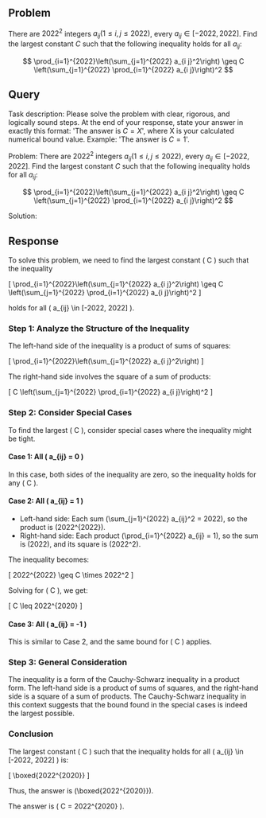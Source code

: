## Problem

There are $2022^2$ integers $a_{i j}(1 \leq i, j \leq 2022)$, every $a_{i j} \in[-2022,2022]$. Find the largest constant $C$ such that the following inequality holds for all $a_{i j}$:

$$
\prod_{i=1}^{2022}\left(\sum_{j=1}^{2022} a_{i j}^2\right) \geq C \left(\sum_{j=1}^{2022} \prod_{i=1}^{2022} a_{i j}\right)^2
$$

## Query

Task description: Please solve the problem with clear, rigorous, and logically sound steps. At the end of your response, state your answer in exactly this format: 'The answer is $C=X$', where X is your calculated numerical bound value. Example: 'The answer is $C=1$'.

Problem: There are $2022^2$ integers $a_{i j}(1 \leq i, j \leq 2022)$, every $a_{i j} \in[-2022,2022]$. Find the largest constant $C$ such that the following inequality holds for all $a_{i j}$:

$$
\prod_{i=1}^{2022}\left(\sum_{j=1}^{2022} a_{i j}^2\right) \geq C \left(\sum_{j=1}^{2022} \prod_{i=1}^{2022} a_{i j}\right)^2
$$

Solution:

## Response

To solve this problem, we need to find the largest constant \( C \) such that the inequality

\[
\prod_{i=1}^{2022}\left(\sum_{j=1}^{2022} a_{i j}^2\right) \geq C \left(\sum_{j=1}^{2022} \prod_{i=1}^{2022} a_{i j}\right)^2
\]

holds for all \( a_{ij} \in [-2022, 2022] \).

### Step 1: Analyze the Structure of the Inequality

The left-hand side of the inequality is a product of sums of squares:

\[
\prod_{i=1}^{2022}\left(\sum_{j=1}^{2022} a_{i j}^2\right)
\]

The right-hand side involves the square of a sum of products:

\[
C \left(\sum_{j=1}^{2022} \prod_{i=1}^{2022} a_{i j}\right)^2
\]

### Step 2: Consider Special Cases

To find the largest \( C \), consider special cases where the inequality might be tight.

#### Case 1: All \( a_{ij} = 0 \)

In this case, both sides of the inequality are zero, so the inequality holds for any \( C \).

#### Case 2: All \( a_{ij} = 1 \)

- Left-hand side: Each sum \(\sum_{j=1}^{2022} a_{ij}^2 = 2022\), so the product is \(2022^{2022}\).
- Right-hand side: Each product \(\prod_{i=1}^{2022} a_{ij} = 1\), so the sum is \(2022\), and its square is \(2022^2\).

The inequality becomes:

\[
2022^{2022} \geq C \times 2022^2
\]

Solving for \( C \), we get:

\[
C \leq 2022^{2020}
\]

#### Case 3: All \( a_{ij} = -1 \)

This is similar to Case 2, and the same bound for \( C \) applies.

### Step 3: General Consideration

The inequality is a form of the Cauchy-Schwarz inequality in a product form. The left-hand side is a product of sums of squares, and the right-hand side is a square of a sum of products. The Cauchy-Schwarz inequality in this context suggests that the bound found in the special cases is indeed the largest possible.

### Conclusion

The largest constant \( C \) such that the inequality holds for all \( a_{ij} \in [-2022, 2022] \) is:

\[
\boxed{2022^{2020}}
\]

Thus, the answer is \(\boxed{2022^{2020}}\).

The answer is \( C = 2022^{2020} \).